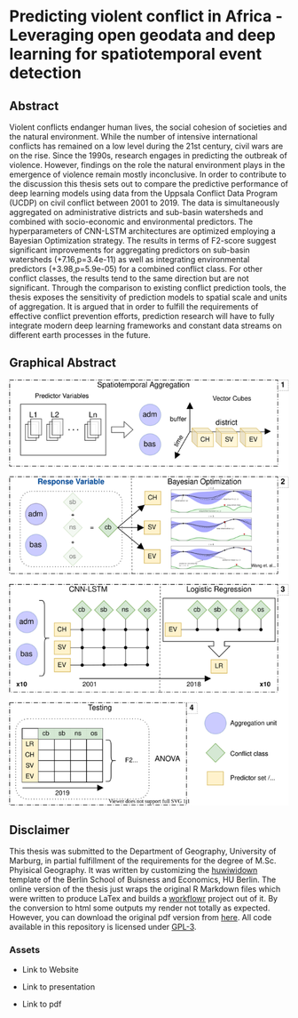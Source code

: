 # **Predicting violent conflict in Africa - Leveraging open geodata and deep learning for spatiotemporal event detection**


## Abstract 

Violent conflicts endanger human lives, the social cohesion of societies 
and the natural environment. While the number of intensive international conflicts 
has remained on a low level during the 21st century, civil wars are on the rise. 
Since the 1990s, research engages in predicting the outbreak of violence. However, 
findings on the role the natural environment plays in the emergence of 
violence remain mostly inconclusive. In order to contribute to the discussion this
thesis sets out to compare the predictive performance of deep learning models using 
data from the Uppsala Conflict Data Program (UCDP) on civil conflict between 2001 to 2019.
The data is simultaneously aggregated on administrative districts and sub-basin watersheds 
and combined with socio-economic and environmental predictors. The hyperparameters 
of CNN-LSTM architectures are optimized employing a Bayesian Optimization strategy. 
The results in terms of F2-score suggest significant improvements for aggregating 
predictors on sub-basin watersheds (+7.16,p=3.4e-11) as well as integrating 
environmental predictors (+3.98,p=5.9e-05) for a combined conflict class. For 
other conflict classes, the results tend to the same direction but are not significant. 
Through the comparison to existing conflict prediction tools, the thesis exposes 
the sensitivity of prediction models to spatial scale and units of aggregation. 
It is argued that in order to fulfill the requirements of effective conflict 
prevention efforts, prediction research will have to fully integrate modern deep 
learning frameworks and constant data streams on different earth processes in the future.

## Graphical Abstract
![](assets/wf.svg)

## Disclaimer

This thesis was submitted to the Department of Geography, University of Marburg, in partial fulfillment of the requirements for the degree of M.Sc. Phyisical Geography. It was written by customizing the [huwiwidown](https://github.com/phister/huwiwidown) template of the Berlin School of Buisness and Economics, HU Berlin. The online version of the thesis just wraps the original R Markdown files which were written to produce LaTex and builds a [workflowr](https://jdblischak.github.io/workflowr/) project out of it.  By the conversion to html some outputs my render not totally as expected. However, you can download the original pdf version from [here](https://github.com/goergen95/thesis-predicting-conflict/blob/master/report/thesis-output/2021-03-24-thesis.pdf).  All code available in this repository is licensed under [GPL-3](LICENSE.md). 

### Assets

- Link to Website

- Link to presentation

- Link to pdf

  

